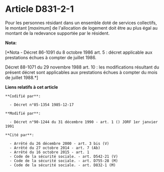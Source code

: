 # Article D831-2-1

Pour les personnes résidant dans un ensemble doté de services collectifs, le montant [*maximum*] de l'allocation de logement
doit être au plus égal au montant de la redevance supportée par le résident.

**Nota:**

[*Nota - Décret 86-1091 du 8 octobre 1986 art. 5 : décret applicable aux prestations échues à compter de juillet 1986.

Décret 88-1071 du 29 novembre 1988 art. 10 : les modifications résultant du présent décret sont applicables aux prestations
échues à compter du mois de juillet 1988.*]

**Liens relatifs à cet article**

	**Codifié par**:

	  - Décret n°85-1354 1985-12-17

	**Modifié par**:

	  - Décret n°90-1244 du 31 décembre 1990 - art. 1 () JORF 1er janvier 1991

	**Cité par**:

	  - Arrêté du 26 décembre 2000 - art. 3 bis (V)
	  - Arrêté du 27 octobre 2014 - art. 7 (Ab)
	  - Arrêté du 16 octobre 2015 - art. 1
	  - Code de la sécurité sociale. - art. D542-21 (V)
	  - Code de la sécurité sociale. - art. D755-28 (M)
	  - Code de la sécurité sociale. - art. D832-1 (M)

